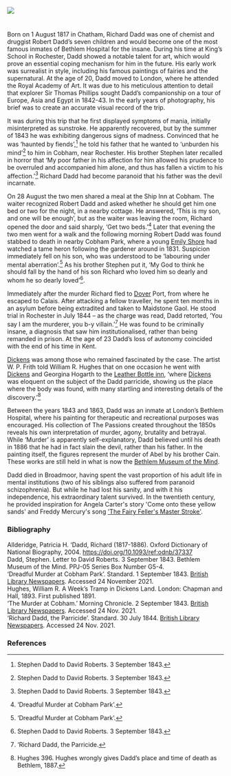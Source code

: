 <a href="https://www.kent-maps.online"><img src="https://kent-map.github.io/mdpress/juncture/ve-button.png"></a>
<param ve-config title="Richard Dadd (1817-1886)" author="Melissa Campbell-Oulton" layout="vtl" banner="https://raw.githubusercontent.com/kent-map/images/main/banners/19c.jpg">

<param ve-entity eid="Q729006" aliases="Chatham">
<param ve-entity eid="Q949561" aliases="Cobham">
<param ve-entity eid="Q179224" aliases="Dover">
<param ve-entity eid="Q507517" aliases="Rochester">

<param ve-map center="Q729006" zoom="12">

<!-- Historical map layers --> 
<param ve-map-layer active allmaps allmaps-id="bd3bb7d13a5d0a88" title="Moule 1850">

#

Born on 1 August 1817 in Chatham, Richard Dadd was one of chemist and druggist Robert Dadd’s seven children and would become one of the most famous inmates of Bethlem Hospital for the insane. During his time at King’s School in Rochester, Dadd showed a notable talent for art, which would prove an essential coping mechanism for him in the future. His early work was surrealist in style, including his famous paintings of fairies and the supernatural. At the age of 20, Dadd moved to London, where he attended the Royal Academy of Art. It was due to his meticulous attention to detail that explorer Sir Thomas Phillips sought Dadd’s companionship on a tour of Europe, Asia and Egypt in 1842-43. In the early years of photography, his brief was to create an accurate visual record of the trip. 
<param ve-image url="https://stor.artstor.org/stor/711b2c87-7604-4f8d-a6e6-fd3f9463aecf" label="Richard Dadd at his easel, 1850s" attribution="In copyright. By permission of Bethlem Museum of the Mind">
<param ve-map center="51.16,0.89" zoom="10">

It was during this trip that he first displayed symptoms of mania, initially misinterpreted as sunstroke. He apparently recovered, but by the summer of 1843 he was exhibiting dangerous signs of madness. Convinced that he was ‘haunted by fiends’,[^ref1]  he told his father that he wanted to ‘unburden his mind’[^ref2]  to him in Cobham, near Rochester. His brother Stephen later recalled in horror that ‘My poor father in his affection for him allowed his prudence to be overruled and accompanied him alone, and thus has fallen a victim to his affection.’[^ref3]  Richard Dadd had become paranoid that his father was the devil incarnate.
<param ve-image url="https://stor.artstor.org/stor/dc892f31-c494-463b-ae95-942bf382344a" label="Cobham Hall, near Rochester">

On 28 August the two men shared a meal at the Ship Inn at Cobham. The waiter recognized Robert Dadd and asked whether he should get him one bed or two for the night, in a nearby cottage. He answered, ‘This is my son, and one will be enough’, but as the waiter was leaving the room, Richard opened the door and said sharply, ‘Get two beds.’[^ref4]  Later that evening the two men went for a walk and the following morning Robert Dadd was found stabbed to death in nearby Cobham Park, where a young [Emily Shore](/19c/19c-shore-biography) had watched a tame heron following the gardener around in 1831. Suspicion immediately fell on his son, who was understood to be ‘labouring under mental aberration’.[^ref5]  As his brother Stephen put it, ‘My God to think he should fall by the hand of his son Richard who loved him so dearly and whom he so dearly loved’[^ref6]. 
<param ve-image url="https://upload.wikimedia.org/wikipedia/commons/2/24/The_Ship_Inn%2C_Cobham_-_geograph.org.uk_-_2522999.jpg" label="The Ship Inn, Cobham" attribution="The Ship Inn, Cobham by Oast House Archive, via Wikimedia Commons" license="CC BY-SA 2.0">

Immediately after the murder Richard fled to [Dover](/19c/19c-dover) Port, from where he escaped to Calais. After attacking a fellow traveller, he spent ten months in an asylum before being extradited and taken to Maidstone Gaol. He stood trial in Rochester in July 1844 – as the charge was read, Dadd retorted, ‘You say I am the murderer, you b-y villain.’[^ref7]  He was found to be criminally insane, a diagnosis that saw him institutionalised, rather than being remanded in prison. At the age of 23 Dadd’s loss of autonomy coincided with the end of his time in Kent. 
<param ve-image url="https://stor.artstor.org/stor/d08f6d96-830c-4102-97a5-c96b9eb64ef2" label="The Picturesque Beauties of Great Britain: Kent: The New Sessions House, Maidstone" attribution="George Virtue. Photo by Astrid Stilma. By permission of Patrick Marrin">

[Dickens](/dickens) was among those who remained fascinated by the case. The artist W. P. Frith told William R. Hughes that on one occasion he went with [Dickens](/dickens)  and Georgina Hogarth to the [Leather Bottle inn](/dickens/pickwick-papers-leather-bottle), ‘where [Dickens](/dickens) was eloquent on the subject of the Dadd parricide, showing us the place where the body was found, with many startling and interesting details of the discovery.’[^ref8]  
<param ve-image url="https://stor.artstor.org/stor/5aae08bd-3755-49e9-b144-25809d990abe" label="Leather Bottle Inn" attribution="Benjamin Mortley">

Between the years 1843 and 1863, Dadd was an inmate at London’s Bethlem Hospital, where his painting for therapeutic and recreational purposes was encouraged. His collection of The Passions created throughout the 1850s reveals his own interpretation of murder, agony, brutality and betrayal. While ‘Murder’ is apparently self-explanatory, Dadd believed until his death in 1886 that he had in fact slain the devil, rather than his father. In the painting itself, the figures represent the murder of Abel by his brother Cain. These works are still held in what is now the [Bethlem Museum of the Mind](https://museumofthemind.org.uk/). 
<param ve-image url="https://stor.artstor.org/stor/f0fcc4d1-c3d4-40a3-a6e1-9f8a7711bba4" label="Murder" attribution="By permission of Bethlem Museum of the Mind">

Dadd died in Broadmoor, having spent the vast proportion of his adult life in mental institutions (two of his siblings also suffered from paranoid schizophrenia). But while he had lost his sanity, and with it his independence, his extraordinary talent survived. In the twentieth century, he provided inspiration for Angela Carter's story 'Come onto these yellow sands' and Freddy Mercury's song ['The Fairy Feller's Master Stroke'](https://youtu.be/IGNILpVcgz4).
<param ve-image url="https://upload.wikimedia.org/wikipedia/commons/2/29/Richard_Dadd_-_The_Fairy_Feller%27s_Master-Stroke_-_Google_Art_Project.jpg" label="The Fairy Feller's Master-Stroke" attribution="Richard Dadd, Public domain, via Wikimedia Commons">

### Bibliography
Allderidge, Patricia H. ‘Dadd, Richard (1817-1886). Oxford Dictionary of National Biography, 2004. https://doi.org/10.1093/ref:odnb/37337   
Dadd, Stephen. Letter to David Roberts. 3 September 1843. Bethlem Museum of the Mind. PPJ-05 Series Box Number G5-4.    
‘Dreadful Murder at Cobham Park’. Standard. 1 September 1843. [British Library Newspapers](link.gale.com/apps/doc/R3212181159/BNCN?u=ccc_uni&sid=bookmark-BNCN&xid=af98cdb3). Accessed 24 November 2021.   
Hughes, William R. A Week’s Tramp in Dickens Land. London: Chapman and Hall, 1893. First published 1891.   
‘The Murder at Cobham.’ Morning Chronicle. 2 September 1843. [British Library Newspapers](link.gale.com/apps/doc/BA3207656880/BNCN?u=ccc_uni&sid=bookmark-BNCN&xid=452e85d8). Accessed 24 Nov. 2021.   
  ‘Richard Dadd, the Parricide’. Standard. 30 July 1844. [British Library Newspapers](link.gale.com/apps/doc/R3212190290/BNCN?u=ccc_uni&sid=bookmark-BNCN&xid=c1b39431). Accessed 24 Nov. 2021.

### References

[^ref1]: Stephen Dadd to David Roberts. 3 September 1843.
[^ref2]: Stephen Dadd to David Roberts. 3 September 1843.
[^ref3]: Stephen Dadd to David Roberts. 3 September 1843.
[^ref4]: ‘Dreadful Murder at Cobham Park’.
[^ref5]: ‘Dreadful Murder at Cobham Park’.
[^ref6]: Stephen Dadd to David Roberts. 3 September 1843.
[^ref7]: ‘Richard Dadd, the Parricide.
[^ref8]: Hughes 396. Hughes wrongly gives Dadd’s place and time of death as Bethlem, 1887. 
